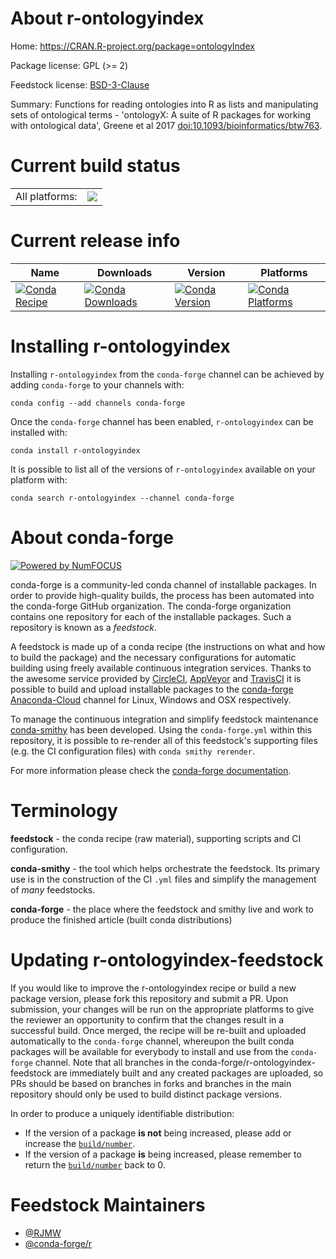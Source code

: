 About r-ontologyindex
=====================

Home: https://CRAN.R-project.org/package=ontologyIndex

Package license: GPL (>= 2)

Feedstock license: [BSD-3-Clause](https://github.com/conda-forge/r-ontologyindex-feedstock/blob/master/LICENSE.txt)

Summary: Functions for reading ontologies into R as lists and manipulating sets of ontological terms - 'ontologyX: A suite of R packages for working with ontological data', Greene et al 2017 <doi:10.1093/bioinformatics/btw763>.

Current build status
====================


<table><tr><td>All platforms:</td>
    <td>
      <a href="https://dev.azure.com/conda-forge/feedstock-builds/_build/latest?definitionId=4271&branchName=master">
        <img src="https://dev.azure.com/conda-forge/feedstock-builds/_apis/build/status/r-ontologyindex-feedstock?branchName=master">
      </a>
    </td>
  </tr>
</table>

Current release info
====================

| Name | Downloads | Version | Platforms |
| --- | --- | --- | --- |
| [![Conda Recipe](https://img.shields.io/badge/recipe-r--ontologyindex-green.svg)](https://anaconda.org/conda-forge/r-ontologyindex) | [![Conda Downloads](https://img.shields.io/conda/dn/conda-forge/r-ontologyindex.svg)](https://anaconda.org/conda-forge/r-ontologyindex) | [![Conda Version](https://img.shields.io/conda/vn/conda-forge/r-ontologyindex.svg)](https://anaconda.org/conda-forge/r-ontologyindex) | [![Conda Platforms](https://img.shields.io/conda/pn/conda-forge/r-ontologyindex.svg)](https://anaconda.org/conda-forge/r-ontologyindex) |

Installing r-ontologyindex
==========================

Installing `r-ontologyindex` from the `conda-forge` channel can be achieved by adding `conda-forge` to your channels with:

```
conda config --add channels conda-forge
```

Once the `conda-forge` channel has been enabled, `r-ontologyindex` can be installed with:

```
conda install r-ontologyindex
```

It is possible to list all of the versions of `r-ontologyindex` available on your platform with:

```
conda search r-ontologyindex --channel conda-forge
```


About conda-forge
=================

[![Powered by NumFOCUS](https://img.shields.io/badge/powered%20by-NumFOCUS-orange.svg?style=flat&colorA=E1523D&colorB=007D8A)](http://numfocus.org)

conda-forge is a community-led conda channel of installable packages.
In order to provide high-quality builds, the process has been automated into the
conda-forge GitHub organization. The conda-forge organization contains one repository
for each of the installable packages. Such a repository is known as a *feedstock*.

A feedstock is made up of a conda recipe (the instructions on what and how to build
the package) and the necessary configurations for automatic building using freely
available continuous integration services. Thanks to the awesome service provided by
[CircleCI](https://circleci.com/), [AppVeyor](https://www.appveyor.com/)
and [TravisCI](https://travis-ci.com/) it is possible to build and upload installable
packages to the [conda-forge](https://anaconda.org/conda-forge)
[Anaconda-Cloud](https://anaconda.org/) channel for Linux, Windows and OSX respectively.

To manage the continuous integration and simplify feedstock maintenance
[conda-smithy](https://github.com/conda-forge/conda-smithy) has been developed.
Using the ``conda-forge.yml`` within this repository, it is possible to re-render all of
this feedstock's supporting files (e.g. the CI configuration files) with ``conda smithy rerender``.

For more information please check the [conda-forge documentation](https://conda-forge.org/docs/).

Terminology
===========

**feedstock** - the conda recipe (raw material), supporting scripts and CI configuration.

**conda-smithy** - the tool which helps orchestrate the feedstock.
                   Its primary use is in the construction of the CI ``.yml`` files
                   and simplify the management of *many* feedstocks.

**conda-forge** - the place where the feedstock and smithy live and work to
                  produce the finished article (built conda distributions)


Updating r-ontologyindex-feedstock
==================================

If you would like to improve the r-ontologyindex recipe or build a new
package version, please fork this repository and submit a PR. Upon submission,
your changes will be run on the appropriate platforms to give the reviewer an
opportunity to confirm that the changes result in a successful build. Once
merged, the recipe will be re-built and uploaded automatically to the
`conda-forge` channel, whereupon the built conda packages will be available for
everybody to install and use from the `conda-forge` channel.
Note that all branches in the conda-forge/r-ontologyindex-feedstock are
immediately built and any created packages are uploaded, so PRs should be based
on branches in forks and branches in the main repository should only be used to
build distinct package versions.

In order to produce a uniquely identifiable distribution:
 * If the version of a package **is not** being increased, please add or increase
   the [``build/number``](https://conda.io/docs/user-guide/tasks/build-packages/define-metadata.html#build-number-and-string).
 * If the version of a package **is** being increased, please remember to return
   the [``build/number``](https://conda.io/docs/user-guide/tasks/build-packages/define-metadata.html#build-number-and-string)
   back to 0.

Feedstock Maintainers
=====================

* [@RJMW](https://github.com/RJMW/)
* [@conda-forge/r](https://github.com/conda-forge/r/)

